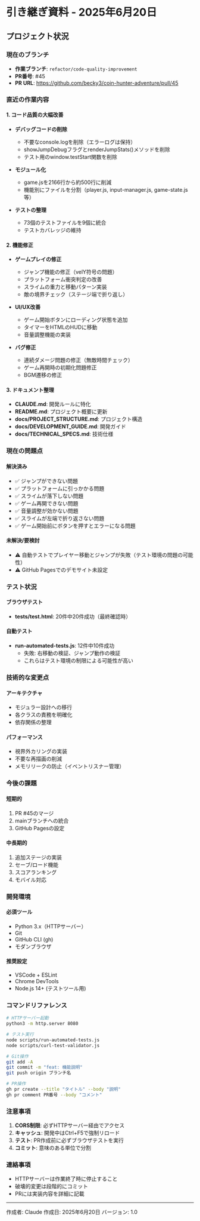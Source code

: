 # 引き継ぎ資料 - 2025年6月20日

## プロジェクト状況

### 現在のブランチ
- **作業ブランチ**: `refactor/code-quality-improvement`
- **PR番号**: #45
- **PR URL**: https://github.com/becky3/coin-hunter-adventure/pull/45

### 直近の作業内容

#### 1. コード品質の大幅改善
- **デバッグコードの削除**
  - 不要なconsole.logを削除（エラーログは保持）
  - showJumpDebugフラグとrenderJumpStats()メソッドを削除
  - テスト用のwindow.testStart関数を削除

- **モジュール化**
  - game.jsを2166行から約500行に削減
  - 機能別にファイルを分割（player.js, input-manager.js, game-state.js等）

- **テストの整理**
  - 73個のテストファイルを9個に統合
  - テストカバレッジの維持

#### 2. 機能修正
- **ゲームプレイの修正**
  - ジャンプ機能の修正（velY符号の問題）
  - プラットフォーム衝突判定の改善
  - スライムの重力と移動パターン実装
  - 敵の境界チェック（ステージ端で折り返し）

- **UI/UX改善**
  - ゲーム開始ボタンにローディング状態を追加
  - タイマーをHTMLのHUDに移動
  - 音量調整機能の実装

- **バグ修正**
  - 連続ダメージ問題の修正（無敵時間チェック）
  - ゲーム再開時の初期化問題修正
  - BGM遷移の修正

#### 3. ドキュメント整理
- **CLAUDE.md**: 開発ルールに特化
- **README.md**: プロジェクト概要に更新
- **docs/PROJECT_STRUCTURE.md**: プロジェクト構造
- **docs/DEVELOPMENT_GUIDE.md**: 開発ガイド
- **docs/TECHNICAL_SPECS.md**: 技術仕様

### 現在の問題点

#### 解決済み
- ✅ ジャンプができない問題
- ✅ プラットフォームに引っかかる問題
- ✅ スライムが落下しない問題
- ✅ ゲーム再開できない問題
- ✅ 音量調整が効かない問題
- ✅ スライムが左端で折り返さない問題
- ✅ ゲーム開始前にボタンを押すとエラーになる問題

#### 未解決/要検討
- ⚠️ 自動テストでプレイヤー移動とジャンプが失敗（テスト環境の問題の可能性）
- ⚠️ GitHub Pagesでのデモサイト未設定

### テスト状況

#### ブラウザテスト
- **tests/test.html**: 20件中20件成功（最終確認時）

#### 自動テスト
- **run-automated-tests.js**: 12件中10件成功
  - 失敗: 右移動の検証、ジャンプ動作の検証
  - これらはテスト環境の制限による可能性が高い

### 技術的な変更点

#### アーキテクチャ
- モジュラー設計への移行
- 各クラスの責務を明確化
- 依存関係の整理

#### パフォーマンス
- 視界外カリングの実装
- 不要な再描画の削減
- メモリリークの防止（イベントリスナー管理）

### 今後の課題

#### 短期的
1. PR #45のマージ
2. mainブランチへの統合
3. GitHub Pagesの設定

#### 中長期的
1. 追加ステージの実装
2. セーブ/ロード機能
3. スコアランキング
4. モバイル対応

### 開発環境

#### 必須ツール
- Python 3.x（HTTPサーバー）
- Git
- GitHub CLI (gh)
- モダンブラウザ

#### 推奨設定
- VSCode + ESLint
- Chrome DevTools
- Node.js 14+ (テストツール用)

### コマンドリファレンス

```bash
# HTTPサーバー起動
python3 -m http.server 8080

# テスト実行
node scripts/run-automated-tests.js
node scripts/curl-test-validator.js

# Git操作
git add -A
git commit -m "feat: 機能説明"
git push origin ブランチ名

# PR操作
gh pr create --title "タイトル" --body "説明"
gh pr comment PR番号 --body "コメント"
```

### 注意事項

1. **CORS制限**: 必ずHTTPサーバー経由でアクセス
2. **キャッシュ**: 開発中はCtrl+F5で強制リロード
3. **テスト**: PR作成前に必ずブラウザテストを実行
4. **コミット**: 意味のある単位で分割

### 連絡事項

- HTTPサーバーは作業終了時に停止すること
- 破壊的変更は段階的にコミット
- PRには実装内容を詳細に記載

---

作成者: Claude
作成日: 2025年6月20日
バージョン: 1.0